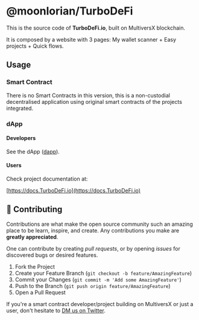 # @moonlorian/TurboDeFi

This is the source code of **TurboDeFi.io**, built on MultiversX blockchain.

It is composed by a website with 3 pages: My wallet scanner + Easy projects + Quick flows.

## Usage

### Smart Contract

There is no Smart Contracts in this version, this is a non-custodial decentralised application using original smart contracts of the projects integrated.

### dApp

#### Developers

See the dApp ([dapp](https://github.com/Moonlorian/turbodefi/tree/main/dapp)).

#### Users

Check project documentation at:

[https://docs.TurboDeFi.io](https://docs.TurboDeFi.io)

## 👥 Contributing

Contributions are what make the open source community such an amazing place to be learn, inspire, and create. Any contributions you make are **greatly appreciated**.

One can contribute by creating _pull requests_, or by opening _issues_ for discovered bugs or desired features.

1. Fork the Project
2. Create your Feature Branch (`git checkout -b feature/AmazingFeature`)
3. Commit your Changes (`git commit -m 'Add some AmazingFeature'`)
4. Push to the Branch (`git push origin feature/AmazingFeature`)
5. Open a Pull Request

If you're a smart contract developer/project building on MultiversX or just a user, don't hesitate to [DM us on Twitter](https://twitter.com/moonlorian).
